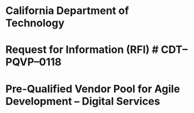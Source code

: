 # California Department of Technology 
# Request for Information (RFI) # CDT–PQVP–0118 
# Pre-Qualified Vendor Pool for Agile Development – Digital Services
